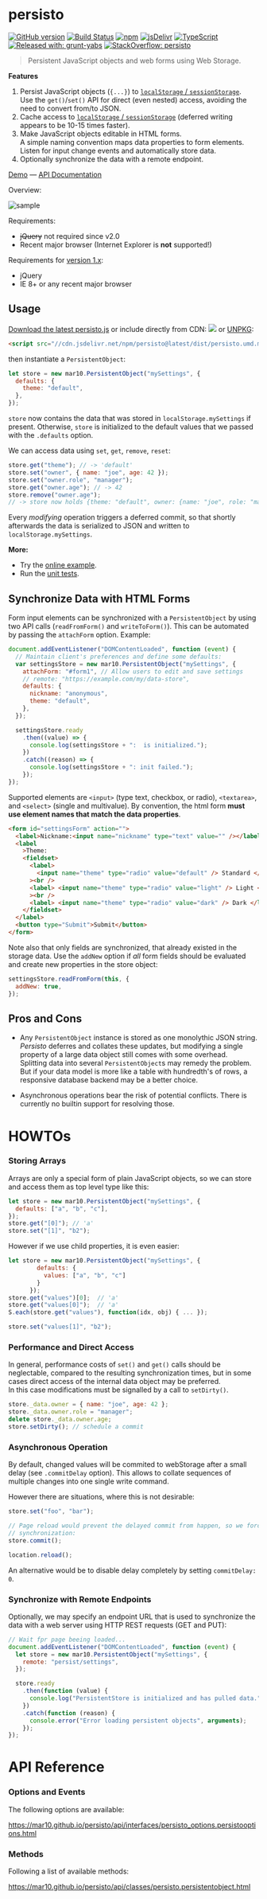 # persisto

[![GitHub version](https://img.shields.io/github/release/mar10/persisto.svg)](https://github.com/mar10/persisto/releases/latest)
[![Build Status](https://travis-ci.org/mar10/persisto.svg?branch=master)](https://travis-ci.org/github/mar10/persisto)
[![npm](https://img.shields.io/npm/dm/persisto.svg)](https://www.npmjs.com/package/persisto)
[![jsDelivr](https://data.jsdelivr.com/v1/package/npm/persisto/badge)](https://www.jsdelivr.com/package/npm/persisto)
[![TypeScript](https://img.shields.io/badge/%3C%2F%3E-TypeScript-%230074c1.svg)](http://www.typescriptlang.org/)
[![Released with: grunt-yabs](https://img.shields.io/badge/released%20with-grunt--yabs-yellowgreen)](https://github.com/mar10/grunt-yabs)
[![StackOverflow: persisto](https://img.shields.io/badge/StackOverflow-persisto-blue.svg)](https://stackoverflow.com/questions/tagged/persisto)

> Persistent JavaScript objects and web forms using Web Storage.

**Features**

1. Persist JavaScript objects (`{...}`) to
   [`localStorage` / `sessionStorage`](https://developer.mozilla.org/en-US/docs/Web/API/Web_Storage_API).<br>
   Use the `get()`/`set()` API for direct (even nested) access, avoiding the
   need to convert from/to JSON.
2. Cache access to
   [`localStorage` / `sessionStorage`](https://developer.mozilla.org/en-US/docs/Web/API/Web_Storage_API)
   (deferred writing appears to be 10-15 times faster).
3. Make JavaScript objects editable in HTML forms.<br>
   A simple naming convention maps data properties to form elements.<br>
   Listen for input change events and automatically store data.
4. Optionally synchronize the data with a remote endpoint.

[Demo](https://mar10.github.io/persisto) &mdash;
[API Documentation](https://mar10.github.io/persisto/api)

Overview:

![sample](https://rawgit.com/mar10/persisto/master/assets/architecture.png?raw=true)

Requirements:

- <strike>jQuery</strike> not required since v2.0
- Recent major browser (Internet Explorer is **not** supported!)

Requirements for [version 1.x](https://github.com/mar10/persisto/tree/maintain_1.x):

- jQuery
- IE 8+ or any recent major browser

## Usage

[Download the latest persisto.js](https://github.com/mar10/persisto/releases)
or include directly from CDN: [![](https://data.jsdelivr.com/v1/package/npm/persisto/badge)](https://www.jsdelivr.com/package/npm/persisto) or
[UNPKG](https://unpkg.com/persisto@latest/dist/persisto.umd.min.js):

```html
<script src="//cdn.jsdelivr.net/npm/persisto@latest/dist/persisto.umd.min.js"></script>
```

then instantiate a `PersistentObject`:

```js
let store = new mar10.PersistentObject("mySettings", {
  defaults: {
    theme: "default",
  },
});
```

`store` now contains the data that was stored in `localStorage.mySettings` if
present. Otherwise, `store` is initialized to the default values that we
passed with the `.defaults` option.

We can access data using `set`, `get`, `remove`, `reset`:

```js
store.get("theme"); // -> 'default'
store.set("owner", { name: "joe", age: 42 });
store.set("owner.role", "manager");
store.get("owner.age"); // -> 42
store.remove("owner.age");
// -> store now holds {theme: "default", owner: {name: "joe", role: "manager"}}
```

Every _modifying_ operation triggers a deferred commit, so that shortly afterwards
the data is serialized to JSON and written to `localStorage.mySettings`.

**More:**

- Try the [online example](https://plnkr.co/plunk/PI8Z2lqn0WfcHvL8).
- Run the [unit tests](https://rawgit.com/mar10/persisto/master/test/unit/test-core.html).

## Synchronize Data with HTML Forms

Form input elements can be synchronized with a `PersistentObject` by using two
API calls (`readFromForm()` and `writeToForm()`).
This can be automated by passing the `attachForm` option.
Example:

```js
document.addEventListener("DOMContentLoaded", function (event) {
  // Maintain client's preferences and define some defaults:
  var settingsStore = new mar10.PersistentObject("mySettings", {
    attachForm: "#form1", // Allow users to edit and save settings
    // remote: "https://example.com/my/data-store",
    defaults: {
      nickname: "anonymous",
      theme: "default",
    },
  });

  settingsStore.ready
    .then((value) => {
      console.log(settingsStore + ":  is initialized.");
    })
    .catch((reason) => {
      console.log(settingsStore + ": init failed.");
    });
});
```

Supported elements are `<input>` (type text, checkbox, or radio), `<textarea>`,
and `<select>` (single and multivalue).
By convention, the html form **must use element names that match the data properties**.<br>

```html
<form id="settingsForm" action="">
  <label>Nickname:<input name="nickname" type="text" value="" /></label><br />
  <label
    >Theme:
    <fieldset>
      <label>
        <input name="theme" type="radio" value="default" /> Standard </label
      ><br />
      <label> <input name="theme" type="radio" value="light" /> Light </label
      ><br />
      <label> <input name="theme" type="radio" value="dark" /> Dark </label>
    </fieldset>
  </label>
  <button type="Submit">Submit</button>
</form>
```

Note also that only fields are synchronized, that already existed in the storage
data. Use the `addNew` option if _all_ form fields should be evaluated and create
new properties in the store object:

```js
settingsStore.readFromForm(this, {
  addNew: true,
});
```

## Pros and Cons

- Any `PersistentObject` instance is stored as one monolythic JSON string.<br>
  _Persisto_ deferres and collates these updates, but modifying a single
  property of a large data object still comes with some overhead.<br>
  Splitting data into several `PersistentObject`s may remedy the problem.<br>
  But if your data model is more like a table with hundredth's of rows, a
  responsive database backend may be a better choice.

- Asynchronous operations bear the risk of potential conflicts.
  There is currently no builtin support for resolving those.

# HOWTOs

### Storing Arrays

Arrays are only a special form of plain JavaScript objects, so we can store and
access them as top level type like this:

```js
let store = new mar10.PersistentObject("mySettings", {
  defaults: ["a", "b", "c"],
});
store.get("[0]"); // 'a'
store.set("[1]", "b2");
```

However if we use child properties, it is even easier:

```js
let store = new mar10.PersistentObject("mySettings", {
        defaults: {
          values: ["a", "b", "c"]
        }
      });
store.get("values")[0];  // 'a'
store.get("values[0]");  // 'a'
S.each(store.get("values"), function(idx, obj) { ... });

store.set("values[1]", "b2");
```

### Performance and Direct Access

In general, performance costs of `set()` and `get()` calls should be
neglectable, compared to the resulting synchronization times, but in some cases
direct access of the internal data object may be preferred.<br>
In this case modifications must be signalled by a call to `setDirty()`.

```js
store._data.owner = { name: "joe", age: 42 };
store._data.owner.role = "manager";
delete store._data.owner.age;
store.setDirty(); // schedule a commit
```

### Asynchronous Operation

By default, changed values will be commited to webStorage after a small delay
(see `.commitDelay` option). This allows to collate sequences of multiple changes
into one single write command.

However there are situations, where this is not desirable:

```js
store.set("foo", "bar");

// Page reload would prevent the delayed commit from happen, so we force
// synchronization:
store.commit();

location.reload();
```

An alternative would be to disable delay completely by setting `commitDelay: 0`.

### Synchronize with Remote Endpoints

Optionally, we may specify an endpoint URL that is used to synchronize the data
with a web server using HTTP REST requests (GET and PUT):

```js
// Wait fpr page beeing loaded...
document.addEventListener("DOMContentLoaded", function (event) {
  let store = new mar10.PersistentObject("mySettings", {
    remote: "persist/settings",
  });

  store.ready
    .then(function (value) {
      console.log("PersistentStore is initialized and has pulled data.");
    })
    .catch(function (reason) {
      console.error("Error loading persistent objects", arguments);
    });
});
```

# API Reference

### Options and Events

The following options are available:

https://mar10.github.io/persisto/api/interfaces/persisto_options.persistooptions.html

### Methods

Following a list of available methods:

https://mar10.github.io/persisto/api/classes/persisto.persistentobject.html
